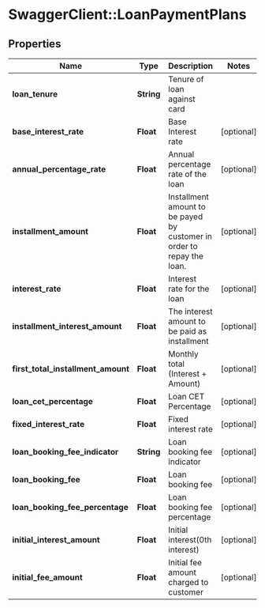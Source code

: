 # SwaggerClient::LoanPaymentPlans

## Properties
Name | Type | Description | Notes
------------ | ------------- | ------------- | -------------
**loan_tenure** | **String** | Tenure of loan against card | 
**base_interest_rate** | **Float** | Base Interest rate | [optional] 
**annual_percentage_rate** | **Float** | Annual percentage rate of the loan | [optional] 
**installment_amount** | **Float** | Installment amount to be payed by customer in order to repay the loan. | [optional] 
**interest_rate** | **Float** | Interest rate for the loan | [optional] 
**installment_interest_amount** | **Float** | The interest amount to be paid as installment | [optional] 
**first_total_installment_amount** | **Float** | Monthly total (Interest + Amount) | [optional] 
**loan_cet_percentage** | **Float** | Loan CET Percentage | [optional] 
**fixed_interest_rate** | **Float** | Fixed interest rate | [optional] 
**loan_booking_fee_indicator** | **String** | Loan booking fee indicator | [optional] 
**loan_booking_fee** | **Float** | Loan booking fee | [optional] 
**loan_booking_fee_percentage** | **Float** | Loan booking fee percentage | [optional] 
**initial_interest_amount** | **Float** | Initial interest(0th interest) | [optional] 
**initial_fee_amount** | **Float** | Initial fee amount charged to customer | [optional] 

